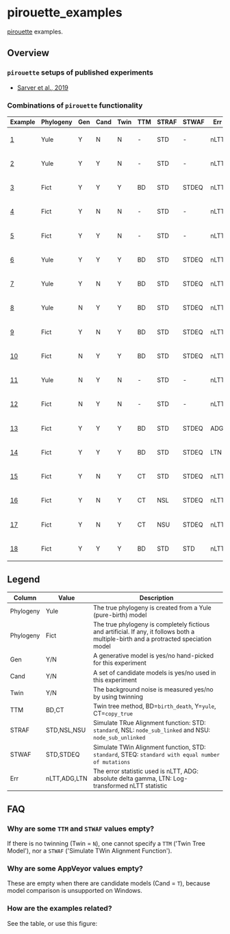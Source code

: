 # pirouette_examples

[pirouette](https://github.com/richelbilderbeek/pirouette) examples.

## Overview

### `pirouette` setups of published experiments

 * [Sarver et al., 2019](https://github.com/richelbilderbeek/pirouette_example_sarver_at_al_2019)

### Combinations of `pirouette` functionality

Example                                                       |Phylogeny|Gen|Cand|Twin|TTM|STRAF|STWAF|Err |[![Travis CI logo](pics/TravisCI.png)](https://travis-ci.org)                                                                                                 |[![AppVeyor logo](pics/AppVeyor.png)](https://www.appveyor.com)
--------------------------------------------------------------|---------|---|----|----|---|-----|-----|----|--------------------------------------------------------------------------------------------------------------------------------------------------------------|------------------------------------------------------------------------------------------------------------------------------------------------------------------------------------------
[ 1](https://github.com/richelbilderbeek/pirouette_example_1 )|Yule     |Y  |N   |N   | - |STD  | -   |nLTT|[![Build Status](https://travis-ci.org/richelbilderbeek/pirouette_example_1.svg?branch=master )](https://travis-ci.org/richelbilderbeek/pirouette_example_1 ) |[![Build status](https://ci.appveyor.com/api/projects/status/hk3klir60f660sq6/branch/master?svg=true)](https://ci.appveyor.com/project/richelbilderbeek/pirouette-example-1/branch/master)
[ 2](https://github.com/richelbilderbeek/pirouette_example_2 )|Yule     |Y  |Y   |N   | - |STD  | -   |nLTT|[![Build Status](https://travis-ci.org/richelbilderbeek/pirouette_example_2.svg?branch=master )](https://travis-ci.org/richelbilderbeek/pirouette_example_2 ) | -
[ 3](https://github.com/richelbilderbeek/pirouette_example_3 )|Fict     |Y  |Y   |Y   |BD |STD  |STDEQ|nLTT|[![Build Status](https://travis-ci.org/richelbilderbeek/pirouette_example_3.svg?branch=master )](https://travis-ci.org/richelbilderbeek/pirouette_example_3 ) | -
[ 4](https://github.com/richelbilderbeek/pirouette_example_4 )|Fict     |Y  |N   |N   | - |STD  | -   |nLTT|[![Build Status](https://travis-ci.org/richelbilderbeek/pirouette_example_4.svg?branch=master )](https://travis-ci.org/richelbilderbeek/pirouette_example_4 ) |[![Build status](https://ci.appveyor.com/api/projects/status/61jt55rne9dcvl6l/branch/master?svg=true)](https://ci.appveyor.com/project/richelbilderbeek/pirouette-example-4/branch/master)
[ 5](https://github.com/richelbilderbeek/pirouette_example_5 )|Fict     |Y  |Y   |N   | - |STD  | -   |nLTT|[![Build Status](https://travis-ci.org/richelbilderbeek/pirouette_example_5.svg?branch=master )](https://travis-ci.org/richelbilderbeek/pirouette_example_5 ) | -
[ 6](https://github.com/richelbilderbeek/pirouette_example_6 )|Yule     |Y  |Y   |Y   |BD |STD  |STDEQ|nLTT|[![Build Status](https://travis-ci.org/richelbilderbeek/pirouette_example_6.svg?branch=master )](https://travis-ci.org/richelbilderbeek/pirouette_example_6 ) | -
[ 7](https://github.com/richelbilderbeek/pirouette_example_7 )|Yule     |Y  |N   |Y   |BD |STD  |STDEQ|nLTT|[![Build Status](https://travis-ci.org/richelbilderbeek/pirouette_example_7.svg?branch=master )](https://travis-ci.org/richelbilderbeek/pirouette_example_7 ) |[![Build status](https://ci.appveyor.com/api/projects/status/dcxvl5ls3d6404iy/branch/master?svg=true)](https://ci.appveyor.com/project/richelbilderbeek/pirouette-example-7/branch/master)
[ 8](https://github.com/richelbilderbeek/pirouette_example_8 )|Yule     |N  |Y   |Y   |BD |STD  |STDEQ|nLTT|[![Build Status](https://travis-ci.org/richelbilderbeek/pirouette_example_8.svg?branch=master )](https://travis-ci.org/richelbilderbeek/pirouette_example_8 ) | -
[ 9](https://github.com/richelbilderbeek/pirouette_example_9 )|Fict     |Y  |N   |Y   |BD |STD  |STDEQ|nLTT|[![Build Status](https://travis-ci.org/richelbilderbeek/pirouette_example_9.svg?branch=master )](https://travis-ci.org/richelbilderbeek/pirouette_example_9 ) |[![Build status](https://ci.appveyor.com/api/projects/status/gv8r7yjbyvcbeybm/branch/master?svg=true)](https://ci.appveyor.com/project/richelbilderbeek/pirouette-example-9/branch/master)
[10](https://github.com/richelbilderbeek/pirouette_example_10)|Fict     |N  |Y   |Y   |BD |STD  |STDEQ|nLTT|[![Build Status](https://travis-ci.org/richelbilderbeek/pirouette_example_10.svg?branch=master)](https://travis-ci.org/richelbilderbeek/pirouette_example_10) | -
[11](https://github.com/richelbilderbeek/pirouette_example_11)|Yule     |N  |Y   |N   | - |STD  | -   |nLTT|[![Build Status](https://travis-ci.org/richelbilderbeek/pirouette_example_11.svg?branch=master)](https://travis-ci.org/richelbilderbeek/pirouette_example_11) | -
[12](https://github.com/richelbilderbeek/pirouette_example_12)|Fict     |N  |Y   |N   | - |STD  | -   |nLTT|[![Build Status](https://travis-ci.org/richelbilderbeek/pirouette_example_12.svg?branch=master)](https://travis-ci.org/richelbilderbeek/pirouette_example_12) | -
[13](https://github.com/richelbilderbeek/pirouette_example_13)|Fict     |Y  |Y   |Y   |BD |STD  |STDEQ|ADG |[![Build Status](https://travis-ci.org/richelbilderbeek/pirouette_example_13.svg?branch=master )](https://travis-ci.org/richelbilderbeek/pirouette_example_13)| -
[14](https://github.com/richelbilderbeek/pirouette_example_14)|Fict     |Y  |Y   |Y   |BD |STD  |STDEQ|LTN |[![Build Status](https://travis-ci.org/richelbilderbeek/pirouette_example_14.svg?branch=master )](https://travis-ci.org/richelbilderbeek/pirouette_example_14)| -
[15](https://github.com/richelbilderbeek/pirouette_example_15)|Fict     |Y  |N   |Y   |CT |STD  |STDEQ|nLTT|[![Build Status](https://travis-ci.org/richelbilderbeek/pirouette_example_15.svg?branch=master )](https://travis-ci.org/richelbilderbeek/pirouette_example_15)|[![Build status](https://ci.appveyor.com/api/projects/status/ver1sfwm1xyllwv7/branch/master?svg=true)](https://ci.appveyor.com/project/richelbilderbeek/pirouette-example-15/branch/master)
[16](https://github.com/richelbilderbeek/pirouette_example_16)|Fict     |Y  |N   |Y   |CT |NSL  |STDEQ|nLTT|[![Build Status](https://travis-ci.org/richelbilderbeek/pirouette_example_16.svg?branch=master )](https://travis-ci.org/richelbilderbeek/pirouette_example_16)|[![Build status](https://ci.appveyor.com/api/projects/status/3nvk5jt46lakbax5/branch/master?svg=true)](https://ci.appveyor.com/project/richelbilderbeek/pirouette-example-16/branch/master)
[17](https://github.com/richelbilderbeek/pirouette_example_17)|Fict     |Y  |N   |Y   |CT |NSU  |STDEQ|nLTT|[![Build Status](https://travis-ci.org/richelbilderbeek/pirouette_example_17.svg?branch=master )](https://travis-ci.org/richelbilderbeek/pirouette_example_17)|[![Build status](https://ci.appveyor.com/api/projects/status/i6i4ptib5jb30mml/branch/master?svg=true)](https://ci.appveyor.com/project/richelbilderbeek/pirouette-example-17/branch/master)
[18](https://github.com/richelbilderbeek/pirouette_example_18)|Fict     |Y  |Y   |Y   |BD |STD  |STD  |nLTT|[![Build Status](https://travis-ci.org/richelbilderbeek/pirouette_example_18.svg?branch=master )](https://travis-ci.org/richelbilderbeek/pirouette_example_18)| -
 
## Legend

Column    |Value       |Description
----------|------------|---------------------------------------------------------------------------------------------------------------------
Phylogeny |Yule        |The true phylogeny is created from a Yule (pure-birth) model
Phylogeny |Fict        |The true phylogeny is completely fictious and artificial. If any, it follows both a multiple-birth and a protracted speciation model
Gen       |Y/N         |A generative model is yes/no hand-picked for this experiment
Cand      |Y/N         |A set of candidate models is yes/no used in this experiment
Twin      |Y/N         |The background noise is measured yes/no by using twinning
TTM       |BD,CT       |Twin tree method, BD=`birth_death`, Y=`yule`, CT=`copy_true`
STRAF     |STD,NSL,NSU |Simulate TRue Alignment function: STD: `standard`, NSL: `node_sub_linked` and NSU: `node_sub_unlinked`
STWAF     |STD,STDEQ   |Simulate TWin Alignment function, STD: `standard`, STEQ: `standard with equal number of mutations`
Err       |nLTT,ADG,LTN|The error statistic used is nLTT, ADG: absolute delta gamma, LTN: Log-transformed nLTT statistic

## FAQ

### Why are some `TTM` and `STWAF` values empty?

If there is no twinning (Twin = `N`), one cannot specify a `TTM` ('Twin Tree Model'),
nor a `STWAF` ('Simulate TWin Alignment Function').

### Why are some AppVeyor values empty?

These are empty when there are candidate models (Cand = `T`),
because model comparison is unsupported on Windows.

### How are the examples related?

See the table, or use this figure:

[](doc/dependencies.png)
